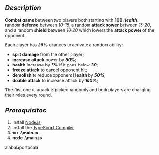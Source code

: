 ## _Description_

**Combat game** between two players both starting with **100 _Health_**, <br />
random **defense** between _10-15_, a random **attack power** between _15-20_, <br />
and a random **shield** between _10-20_ which lowers the **attack power** of the opponent.

Each player has **_25%_** chances to activate a random ability:

- **split damage** from the other player;
- **increase attack** power by **_50%_**;
- **health** increase by **_5%_** if it goes below **_30_**;
- **freeze attack** to cancel opponent hit;
- **demolish** to reduce opponent **Health** by **_50%_**;
- **double attack** to increase attack by **_100%_**;

The first one to attack is picked randomly and both players are changing their roles every round.

## _Prerequisites_

1. Install [Node.js](https://www.npmjs.com/)
2. Install the [TypeScript Compiler](https://code.visualstudio.com/docs/typescript/typescript-compiling)
3. **tsc .\main.ts**
4. **node .\main.js**

alabalaportocala
